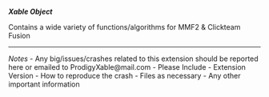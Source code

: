 <b><i>Xable Object</i></b>

Contains a wide variety of functions/algorithms for MMF2 & Clickteam Fusion

<hr/>
<i>Notes</i>
- Any big/issues/crashes related to this extension should be reported here or emailed to ProdigyXable@mail.com 
	- Please Include
		- Extension Version
		- How to reproduce the crash
		- Files as necessary
		-  Any other important information

